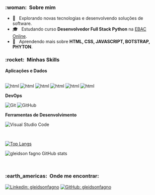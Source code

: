 
<h3> :woman: &nbsp;Sobre mim </h3>

- 🤔 &nbsp; Explorando novas tecnologias e desenvolvendo soluções de software.
- 🎓 &nbsp; Estudando curso **Desenvolvedor Full Stack Python** na <a href="https://ebaconline.com.br/">EBAC Online</a>.
- 🌱 &nbsp; Aprendendo mais sobre **HTML, CSS, JAVASCRIPT, BOTSTRAP, PHYTON**.

<h3> :rocket: &nbsp;Minhas Skills </h3>

**Aplicações e Dados**

 <br><img  align="center" alt="html"  src="https://img.shields.io/badge/HTML5-E34F26?style=for-the-badge&logo=html5&logoColor=white">
 <img  align="center" alt="html"  src="https://img.shields.io/badge/CSS3-1572B6?style=for-the-badge&logo=css3&logoColor=white">
 <img  align="center" alt="html"  src="https://img.shields.io/badge/Python-14354C?style=for-the-badge&logo=python&logoColor=white">
 <img  align="center" alt="html"  src="https://img.shields.io/badge/Bootstrap-563D7C?style=for-the-badge&logo=bootstrap&logoColor=white">
 <img  align="center" alt="html"  src="https://img.shields.io/badge/jQuery-0769AD?style=for-the-badge&logo=jquery&logoColor=white">
 <img  align="center" alt="html"  src="https://img.shields.io/badge/JavaScript-F7DF1E?style=for-the-badge&logo=javascript&logoColor=black">

**DevOps**

  ![Git](https://img.shields.io/badge/-Git-333333?style=flat&logo=git)
  ![GitHub](https://img.shields.io/badge/-GitHub-333333?style=flat&logo=github)

**Ferramentas de Desenvolvimento**

  ![Visual Studio Code](https://img.shields.io/badge/-Visual%20Studio%20Code-333333?style=flat&logo=visual-studio-code&logoColor=007ACC)

<br/>

[![Top Langs](https://github-readme-stats.vercel.app/api/top-langs/?username=gleidsonfagno)](https://github.com/anuraghazra/github-readme-stats)
 
![gleidson fagno GitHub stats](https://github-readme-stats.vercel.app/api?username=gleidsonfagno&show_icons=true&theme=gruvbox)


<br/>

<h3> :earth_americas: &nbsp;Onde me encontrar: </h3> 

[![Linkedin: gleidsonfagno](https://img.shields.io/badge/-gleidsonfagno-blue?style=flat-square&logo=Linkedin&logoColor=white&link=LINK-DO-SEU-LINKEDIN)](https://www.linkedin.com/in/gleidson-fagno-1510a91ab)
[![GitHub: gleidsonfagno]( https://img.shields.io/github/followers/VanessaSwerts?label=follow&style=social)](https://github.com/gleidsonfagno)
